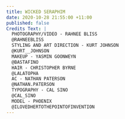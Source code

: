 ```yaml
---
title: WICKED SERAPHIM
date: 2020-10-28 21:55:00 +11:00
published: false
Credits Text: |
  PHOTOGRAPHY/VIDEO - RAHNEE BLISS
  @RAHNEEBLISS
  STYLING AND ART DIRECTION - KURT JOHNSON
  @KURT__JOHNSON
  MAKEUP - YASMIN GOONWEYN
  @BASTAFINO
  HAIR - CHRISTOPHER BYRNE
  @LALATOPHA
  AC - NATHAN PATERSON
  @NATHAN.PATERSON
  TYPOGRAPHY - CAL SINO
  @CAL_SINO
  MODEL - PHOENIX
  @ILOVEDHERTOTHEPOINTOFINVENTION
---
```


